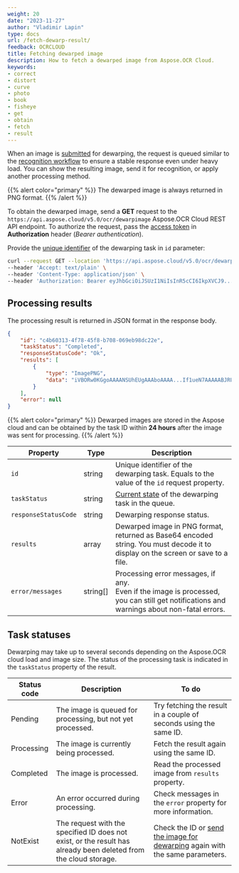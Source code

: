 ```yaml
---
weight: 20
date: "2023-11-27"
author: "Vladimir Lapin"
type: docs
url: /fetch-dewarp-result/
feedback: OCRCLOUD
title: Fetching dewarped image
description: How to fetch a dewarped image from Aspose.OCR Cloud.
keywords:
- correct
- distort
- curve
- photo
- book
- fisheye
- get
- obtain
- fetch
- result
---
```


When an image is [submitted](/ocr/send-image-for-dewarp/) for dewarping, the request is queued similar to the [recognition workflow](/ocr/recognition-workflow/) to ensure a stable response even under heavy load. You can show the resulting image, send it for recognition, or apply another processing method.

{{% alert color="primary" %}}
The dewarped image is always returned in PNG format.
{{% /alert %}}

To obtain the dewarped image, send a **GET** request to the `https://api.aspose.cloud/v5.0/ocr/dewarpimage` Aspose.OCR Cloud REST API endpoint. To authorize the request, pass the [access token](/ocr/authorization/) in **Authorization** header (_Bearer authentication_).

Provide the [unique identifier](/ocr/send-image-for-dewarp/) of the dewarping task in `id` parameter:

```bash
curl --request GET --location 'https://api.aspose.cloud/v5.0/ocr/dewarpimage?id=c4b60313-4f78-45f8-b708-069eb98dc22e' \
--header 'Accept: text/plain' \
--header 'Content-Type: application/json' \
--header 'Authorization: Bearer eyJhbGciOiJSUzI1NiIsInR5cCI6IkpXVCJ9...HaRYOxBcCRCPLnrFCVXpw7UA' \
```

## Processing results

The processing result is returned in JSON format in the response body.

```json
{
	"id": "c4b60313-4f78-45f8-b708-069eb98dc22e",
	"taskStatus": "Completed",
	"responseStatusCode": "Ok",
	"results": [
		{
			"type": "ImagePNG",
			"data": "iVBORw0KGgoAAAANSUhEUgAAAboAAAA...If1ueN7AAAAABJRU5ErkJggg=="
		}
	],
	"error": null
}
```

{{% alert color="primary" %}}
Dewarped images are stored in the Aspose cloud and can be obtained by the task ID within **24 hours** after the image was sent for processing.
{{% /alert %}}

Property | Type | Description
--------- | ---- | -----------
`id` | string | Unique identifier of the dewarping task. Equals to the value of the `id` request property.
`taskStatus` | string | [Current state](#task-statuses) of the dewarping task in the queue.
`responseStatusCode` | string | Dewarping response status.
`results` | array | Dewarped image in PNG format, returned as Base64 encoded string. You must decode it to display on the screen or save to a file.
`error/messages` | string[] | Processing error messages, if any.<br />Even if the image is processed, you can still get notifications and warnings about non-fatal errors.

## Task statuses

Dewarping may take up to several seconds depending on the Aspose.OCR cloud load and image size. The status of the processing task is indicated in the `taskStatus` property of the result.

Status code | Description | To do
----------- | ----------- | ------
Pending | The image is queued for processing, but not yet processed. | Try fetching the result in a couple of seconds using the same ID.
Processing | The image is currently being processed. | Fetch the result again using the same ID.
Completed | The image is processed. | Read the processed image from `results` property.
Error | An error occurred during processing. | Check messages in the `error` property for more information.
NotExist | The request with the specified ID does not exist, or the result has already been deleted from the cloud storage. | Check the ID or [send the image for dewarping](/ocr/send-image-for-dewarp/) again with the same parameters.
